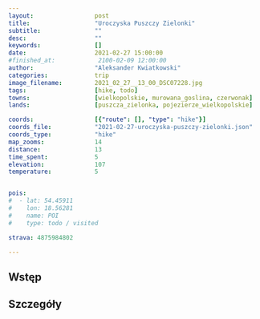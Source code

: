 ```yaml
---
layout:                 post
title:                  "Uroczyska Puszczy Zielonki"
subtitle:               ""
desc:                   ""
keywords:               []
date:                   2021-02-27 15:00:00
#finished_at:            2100-02-09 12:00:00
author:                 "Aleksander Kwiatkowski"
categories:             trip
image_filename:         2021_02_27__13_00_DSC07228.jpg
tags:                   [hike, todo]
towns:                  [wielkopolskie, murowana_goslina, czerwonak]
lands:                  [puszcza_zielonka, pojezierze_wielkopolskie]

coords:                 [{"route": [], "type": "hike"}]
coords_file:            "2021-02-27-uroczyska-puszczy-zielonki.json"
coords_type:            "hike"
map_zooms:              14
distance:               13
time_spent:             5
elevation:              107
temperature:            5


pois:
#  - lat: 54.45911
#    lon: 18.56281
#    name: POI
#    type: todo / visited

strava: 4875984802

---
```



## Wstęp

## Szczegóły
